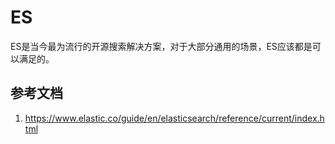# ES
ES是当今最为流行的开源搜索解决方案，对于大部分通用的场景，ES应该都是可以满足的。


## 参考文档
1. https://www.elastic.co/guide/en/elasticsearch/reference/current/index.html
